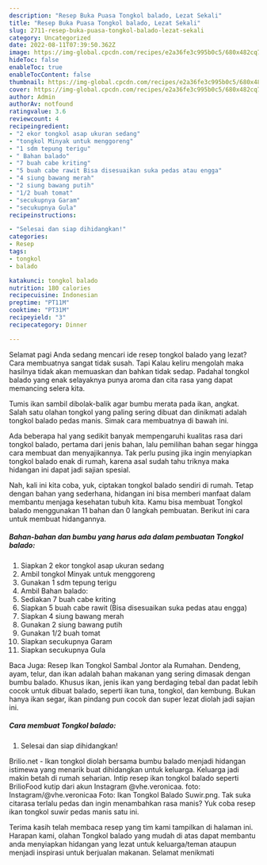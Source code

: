 ```yaml
---
description: "Resep Buka Puasa Tongkol balado, Lezat Sekali"
title: "Resep Buka Puasa Tongkol balado, Lezat Sekali"
slug: 2711-resep-buka-puasa-tongkol-balado-lezat-sekali
category: Uncategorized
date: 2022-08-11T07:39:50.362Z
image: https://img-global.cpcdn.com/recipes/e2a36fe3c995b0c5/680x482cq70/tongkol-balado-foto-resep-utama.jpg
hideToc: false
enableToc: true
enableTocContent: false
thumbnail: https://img-global.cpcdn.com/recipes/e2a36fe3c995b0c5/680x482cq70/tongkol-balado-foto-resep-utama.jpg
cover: https://img-global.cpcdn.com/recipes/e2a36fe3c995b0c5/680x482cq70/tongkol-balado-foto-resep-utama.jpg
author: Admin
authorAv: notfound
ratingvalue: 3.6
reviewcount: 4
recipeingredient:
- "2 ekor tongkol asap ukuran sedang"
- "tongkol Minyak untuk menggoreng"
- "1 sdm tepung terigu"
- " Bahan balado"
- "7 buah cabe kriting"
- "5 buah cabe rawit Bisa disesuaikan suka pedas atau engga"
- "4 siung bawang merah"
- "2 siung bawang putih"
- "1/2 buah tomat"
- "secukupnya Garam"
- "secukupnya Gula"
recipeinstructions:

- "Selesai dan siap dihidangkan!"
categories:
- Resep
tags:
- tongkol
- balado

katakunci: tongkol balado 
nutrition: 180 calories
recipecuisine: Indonesian
preptime: "PT11M"
cooktime: "PT31M"
recipeyield: "3"
recipecategory: Dinner

---
```



Selamat pagi Anda sedang mencari ide resep tongkol balado yang lezat? Cara membuatnya sangat tidak susah. Tapi Kalau keliru mengolah maka hasilnya tidak akan memuaskan dan bahkan tidak sedap. Padahal tongkol balado yang enak selayaknya punya aroma dan cita rasa yang dapat memancing selera kita.


Tumis ikan sambil dibolak-balik agar bumbu merata pada ikan, angkat. Salah satu olahan tongkol yang paling sering dibuat dan dinikmati adalah tongkol balado pedas manis. Simak cara membuatnya di bawah ini.

Ada beberapa hal yang sedikit banyak mempengaruhi kualitas rasa dari tongkol balado, pertama dari jenis bahan, lalu pemilihan bahan segar hingga cara membuat dan menyajikannya. Tak perlu pusing jika ingin menyiapkan tongkol balado enak di rumah, karena asal sudah tahu triknya maka hidangan ini dapat jadi sajian spesial.


Nah, kali ini kita coba, yuk, ciptakan tongkol balado sendiri di rumah. Tetap dengan bahan yang sederhana, hidangan ini bisa memberi manfaat dalam membantu menjaga kesehatan tubuh kita. Kamu bisa membuat Tongkol balado menggunakan 11 bahan dan 0 langkah pembuatan. Berikut ini cara untuk membuat hidangannya.

<!--inarticleads1-->

##### Bahan-bahan dan bumbu yang harus ada dalam pembuatan Tongkol balado:

1. Siapkan 2 ekor tongkol asap ukuran sedang
1. Ambil tongkol Minyak untuk menggoreng
1. Gunakan 1 sdm tepung terigu
1. Ambil  Bahan balado:
1. Sediakan 7 buah cabe kriting
1. Siapkan 5 buah cabe rawit (Bisa disesuaikan suka pedas atau engga)
1. Siapkan 4 siung bawang merah
1. Gunakan 2 siung bawang putih
1. Gunakan 1/2 buah tomat
1. Siapkan secukupnya Garam
1. Siapkan secukupnya Gula


Baca Juga: Resep Ikan Tongkol Sambal Jontor ala Rumahan. Dendeng, ayam, telur, dan ikan adalah bahan makanan yang sering dimasak dengan bumbu balado. Khusus ikan, jenis ikan yang berdaging tebal dan padat lebih cocok untuk dibuat balado, seperti ikan tuna, tongkol, dan kembung. Bukan hanya ikan segar, ikan pindang pun cocok dan super lezat diolah jadi sajian ini. 

<!--inarticleads2-->

##### Cara membuat Tongkol balado:


1. Selesai dan siap dihidangkan!

Brilio.net - Ikan tongkol diolah bersama bumbu balado menjadi hidangan istimewa yang menarik buat dihidangkan untuk keluarga. Keluarga jadi makin betah di rumah seharian. Intip resep ikan tongkol balado seperti BrilioFood kutip dari akun Instagram @vhe.veronicaa. foto: Instagram/@vhe.veronicaa Foto: Ikan Tongkol Balado Suwir.png. Tak suka citarasa terlalu pedas dan ingin menambahkan rasa manis? Yuk coba resep ikan tongkol suwir pedas manis satu ini. 

Terima kasih telah membaca resep yang tim kami tampilkan di halaman ini. Harapan kami, olahan Tongkol balado yang mudah di atas dapat membantu anda menyiapkan hidangan yang lezat untuk keluarga/teman ataupun menjadi inspirasi untuk berjualan makanan. Selamat menikmati
